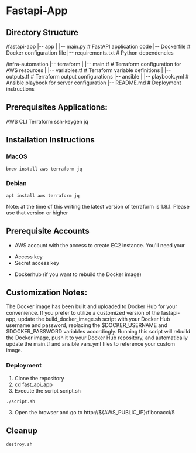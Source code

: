 # Fastapi-App

## Directory Structure
/fastapi-app
  |-- app
  |   |-- main.py          # FastAPI application code
  |-- Dockerfile           # Docker configuration file
  |-- requirements.txt     # Python dependencies

/infra-automation
  |-- terraform
  |   |-- main.tf          # Terraform configuration for AWS resources
  |   |-- variables.tf     # Terraform variable definitions
  |   |-- outputs.tf       # Terraform output configurations
  |-- ansible
  |   |-- playbook.yml     # Ansible playbook for server configuration
  |-- README.md            # Deployment instructions

## Prerequisites Applications:
AWS CLI
Terraform
ssh-keygen
jq

## Installation Instructions
### MacOS
```
brew install aws terraform jq
```
### Debian
```
apt install aws terraform jq
```

Note: at the time of this writing the latest version of terraform is 1.8.1.  Please use that version or higher

## Prerequisite Accounts
* AWS account with the access to create EC2 instance.
You'll need your
- Access key
- Secret access key

* Dockerhub (if you want to rebuild the Docker image)


## Customization Notes:
The Docker image has been built and uploaded to Docker Hub for your convenience. If you prefer to utilize a customized version of the fastapi-app, update the build_docker_image.sh script with your Docker Hub username and password, replacing the $DOCKER_USERNAME and $DOCKER_PASSWORD variables accordingly. Running this script will rebuild the Docker image, push it to your Docker Hub repository, and automatically update the main.tf and ansible vars.yml files to reference your custom image.


### Deployment
1. Clone the repository
2. cd fast_api_app
3. Execute the script script.sh
```
./script.sh
```

3. Open the browser and go to http://${AWS_PUBLIC_IP}/fibonacci/5


## Cleanup
```
destroy.sh
```
